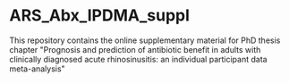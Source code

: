 # ARS_Abx_IPDMA_suppl
This repository contains the online supplementary material for PhD thesis chapter "Prognosis and prediction of antibiotic benefit in adults with clinically diagnosed
acute rhinosinusitis: an individual participant data meta-analysis"
